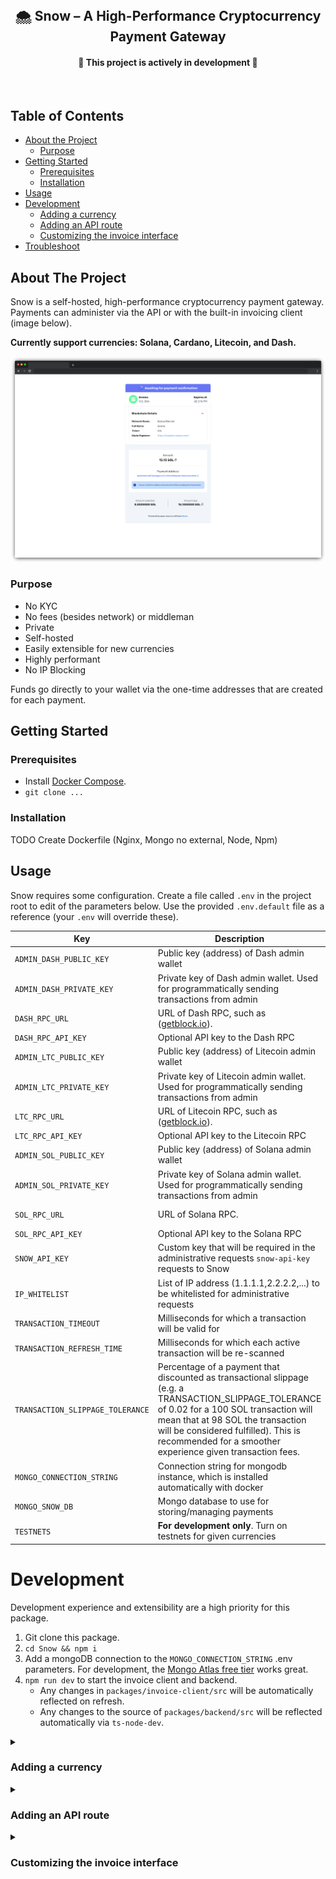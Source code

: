 <br />

<h2 align="center">
🌨️ Snow – A High-Performance Cryptocurrency Payment Gateway
</h2>

<h4 align="center">
  <b>🚧 This project is actively in development 🚧</b>
</h4>

<br />
<!-- TODO: Snow Vector --->

<!-- TABLE OF CONTENTS -->
## Table of Contents

* [About the Project](#about-the-project)
  * [Purpose](#purpose)
* [Getting Started](#getting-started)
  * [Prerequisites](#prerequisites)
  * [Installation](#installation)
* [Usage](#usage)
* [Development](#development)
  * [Adding a currency](#adding-a-currency)
  * [Adding an API route](#adding-a-currency)
  * [Customizing the invoice interface](#customizing-the-invoice-interface)
* [Troubleshoot](#troubleshoot)

## About The Project

Snow is a self-hosted, high-performance cryptocurrency payment gateway. Payments can administer via the API or with the built-in invoicing client (image below).

**Currently support currencies: Solana, Cardano, Litecoin, and Dash.**

<p align="left">
  <img src="assets/invoice-frame.png" width="650" alt="Invoice Preview">
</p>

### Purpose

* No KYC
* No fees (besides network) or middleman
* Private
* Self-hosted
* Easily extensible for new currencies
* Highly performant
* No IP Blocking

Funds go directly to your wallet via the one-time addresses that are created for each payment.

## Getting Started

### Prerequisites

* Install [Docker Compose](https://docs.docker.com/compose/install/).
* `git clone ...`

### Installation

TODO Create Dockerfile (Nginx, Mongo no external, Node, Npm)

## Usage

Snow requires some configuration. Create a file called `.env` in the project root to edit of the parameters below. Use the provided `.env.default` file as a reference (your `.env` will override these).

| Key                              | Description                    | Required | Default |
|----------------------------------|----------------------------|----------------------------------|--|
| `ADMIN_DASH_PUBLIC_KEY`             | Public key (address) of Dash admin wallet    | **Yes** | *null* |
| `ADMIN_DASH_PRIVATE_KEY`         | Private key of Dash admin wallet. Used for programmatically sending transactions from admin   | No |  *null* |
| `DASH_RPC_URL`           | URL of Dash RPC, such as ([getblock.io](getblock.io)). | **Yes** | *null* |
| `DASH_RPC_API_KEY`         | Optional API key to the Dash RPC  | No | *null* |
| `ADMIN_LTC_PUBLIC_KEY`             | Public key (address) of Litecoin admin wallet    | **Yes** | *null* |
| `ADMIN_LTC_PRIVATE_KEY`         | Private key of Litecoin admin wallet. Used for programmatically sending transactions from admin   | No | *null* |
| `LTC_RPC_URL`           | URL of Litecoin RPC, such as ([getblock.io](getblock.io)). | **Yes** | *null* |
| `LTC_RPC_API_KEY`         | Optional API key to the Litecoin RPC  | No | *null* |
| `ADMIN_SOL_PUBLIC_KEY`             | Public key (address) of Solana admin wallet    | **Yes** | *null* |
| `ADMIN_SOL_PRIVATE_KEY`         | Private key of Solana admin wallet. Used for programmatically sending transactions from admin   | No | *null* |
| `SOL_RPC_URL`           | URL of Solana RPC. | No | https://api.mainnet-beta.solana.com |
| `SOL_RPC_API_KEY`         | Optional API key to the Solana RPC  | No | *null* |
| `SNOW_API_KEY`         | Custom key that will be required in the administrative requests `snow-api-key` requests to Snow | No | *null* |
| `IP_WHITELIST`         | List of IP address (1.1.1.1,2.2.2.2,...) to be whitelisted for administrative requests | No | *null* |
| `TRANSACTION_TIMEOUT` | Milliseconds for which a transaction will be valid for  | No | 1200000 (20 Minutes) |
| `TRANSACTION_REFRESH_TIME` | Milliseconds for which each active transaction will be re-scanned | No | 10000 (10 Seconds) |
| `TRANSACTION_SLIPPAGE_TOLERANCE` | Percentage of a payment that discounted as transactional slippage (e.g. a TRANSACTION_SLIPPAGE_TOLERANCE of 0.02 for a 100 SOL transaction will mean that at 98 SOL the transaction will be considered fulfilled). This is recommended for a smoother experience given transaction fees. | No | 0.02 |
| `MONGO_CONNECTION_STRING` | Connection string for mongodb instance, which is installed automatically with docker | No | mongodb://localhost:27017 |
| `MONGO_SNOW_DB` | Mongo database to use for storing/managing payments | No | snow |
| `TESTNETS` | **For development only**. Turn on testnets for given currencies | No | false |

# Development

Development experience and extensibility are a high priority for this package.

1. Git clone this package.
2. `cd Snow && npm i`
3. Add a mongoDB connection to the `MONGO_CONNECTION_STRING` .env parameters. For development, the [Mongo Atlas free tier](https://www.mongodb.com/cloud/atlas/signup) works great.
4. `npm run dev` to start the invoice client and backend.
    * Any changes in `packages/invoice-client/src` will be automatically reflected on refresh.
    * Any changes to the source of `packages/backend/src` will be reflected automatically via `ts-node-dev`.

<details>

<summary>

### Adding a currency

</summary>

There's four steps in adding a currency to this package.

1. Add the ticker, along with some metadata, to the currencies type in [packages/common/src/currencies.ts](packages/common/src/currencies.ts).
2. Create the admin wallet. This is where payments are finally sent to and presumably the real wallet of the client. Note that the admin wallet can also be used to programmatically send transactions as well.
    * Start by taking a look at [Solana's admin wallet](packages/backend/src/adminWallets/Solana/index.ts) and note that you only need to implement two functions: `getBalance` and `sendTransaction`. The class that admin wallets inherit from, [GenericAdminWallet](packages/backend/src/adminWallets/GenericAdminWallet.ts), handles class inheritance.
3. Create the transactional wallet. This class can be thought of a payment, since a new transactional wallet is created for every payment, along with a new Public Key and Private Key. Transactional wallets, and their associated payment data, are stored in Mongo.
    1. Start by taking a look at [Solana's transactional wallet](packages/backend/src/transactionalWallets/Solana/index.ts) and note that you only need to implement three functions: `fromNew`, `getBalance` and `_cashOut`. The class that transactional wallets inherit from, [GenericTransactionalWallet](packages/backend/src/transactionalWallets/GenericTransactionalWallet.ts), handles the rest.  
4. Add both the transactional and admin wallet classes to [packages/backend/src/currenciesToWallets.ts](packages/backend/src/currenciesToWallets.ts) so it can be referred to by ticker across the project

**And that's it!** Start the dev environment and create a new payment of any amount with your new ticker.

</details>
<details>

<summary>

### Adding an API route

</summary>


</details>
<details>

<summary>

### Customizing the invoice interface

</summary>

The invoice client is a statically built React package (via Vite). This static build is served in `backend`. This functionality can be seen [here](packages/backend/src/routes/invoiceClient.ts).

Editing the react package will automatically build to `dist`, so just refresh the page to see the changes.

The source code in invoice client is pretty straight-forward, so anyone familiar with React (& TailwindCSS) should have an easy time making their desired alterations.

</details>
